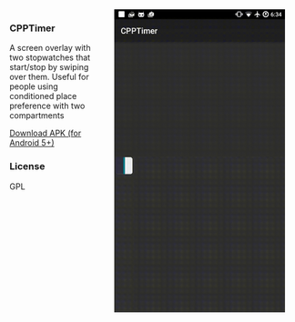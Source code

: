 <img src="/preview.gif" width="300" align="right" alt="CPPTimer preview on CM14" hspace="20">
<h3>CPPTimer</h3>
<p>A screen overlay with two stopwatches that start/stop by swiping over them. Useful for people using conditioned place preference with two compartments</p>
<a href="https://github.com/DarkionAvey/CPPTimer/blob/master/app/app-release.apk?raw=true">Download APK (for Android 5+)</a>
<h3>License</h3>
<p>GPL</p>

